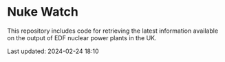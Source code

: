 # Nuke Watch

This repository includes code for retrieving the latest information available on the output of EDF nuclear power plants in the UK.

Last updated: 2024-02-24 18:10